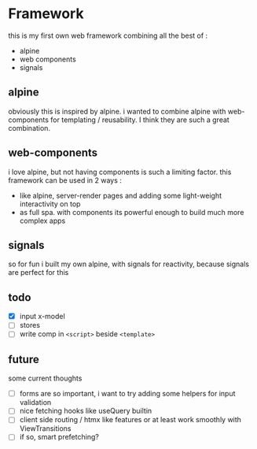 # Framework

this is my first own web framework combining all the best of :
- alpine
- web components
- signals

## alpine
obviously this is inspired by alpine. i wanted to combine alpine with web-components for templating / reusability.  I think they are such a great combination.

## web-components
i love alpine, but not having components is such a limiting factor. this framework can be used in 2 ways :
- like alpine, server-render pages and adding some light-weight interactivity on top
- as full spa. with components its powerful enough to build much more complex apps

## signals 
so for fun i built my own alpine, with signals for reactivity, because signals are perfect for this

## todo
- [x] input x-model
- [ ] stores
- [ ] write comp in `<script>` beside `<template>`

## future
some current thoughts
- [ ] forms are so important, i want to try adding some helpers for input validation
- [ ] nice fetching hooks like useQuery builtin
- [ ] client side routing / htmx like features or at least work smoothly with ViewTransitions
- [ ] if so, smart prefetching?